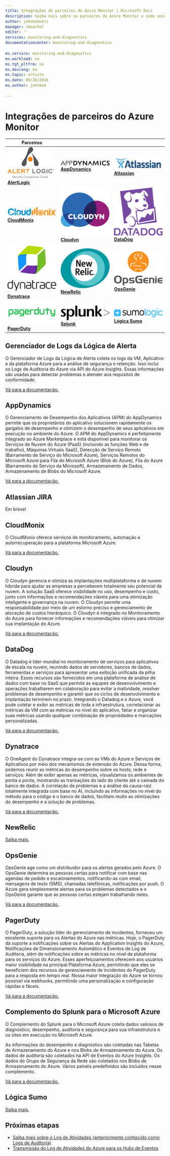 ```yaml
---
title: Integrações de parceiros do Azure Monitor | Microsoft Docs
description: Saiba mais sobre os parceiros do Azure Monitor e como você pode acessar a documentação para a integração com eles.
author: johnkemnetz
manager: rboucher
editor: ''
services: monitoring-and-diagnostics
documentationcenter: monitoring-and-diagnostics

ms.service: monitoring-and-diagnostics
ms.workload: na
ms.tgt_pltfrm: na
ms.devlang: na
ms.topic: article
ms.date: 09/26/2016
ms.author: johnkem

---
```

# Integrações de parceiros do Azure Monitor
| Parceiros |  |  |
| --- | --- | --- |
| [![Logotipo do Parceiro][alertlogic-logo]<br/>**AlertLogic**][alertlogic-anchor] |[![Logotipo do Parceiro][appdynamics-logo]<br/>**AppDynamics**][appdynamics-anchor] |[![Logotipo do Parceiro][atlassian-logo]<br/>**Atlassian**][atlassian-anchor] |
| [![Logotipo do Parceiro][cloudmonix-logo]<br/>**CloudMonix**][cloudmonix-anchor] |[![Logotipo do Parceiro][cloudyn-logo]<br/>**Cloudyn**][cloudyn-anchor] |[![Logotipo do Parceiro][datadog-logo]<br/>**DataDog**][datadog-anchor] |
| [![Logotipo do Parceiro][dynatrace-logo]<br/>**Dynatrace**][dynatrace-anchor] |[![Logotipo do Parceiro][newrelic-logo]<br/>**NewRelic**][newrelic-anchor] |[![Logotipo do Parceiro][opsgenie-logo]<br/>**OpsGenie**][opsgenie-anchor] |
| [![Logotipo do Parceiro][pagerduty-logo]<br/>**PagerDuty**][pagerduty-anchor] |[![Logotipo do Parceiro][splunk-logo]<br/>**Splunk**][splunk-anchor] |[![Logotipo do Parceiro][sumologic-logo]<br/>**Lógica Sumo**][sumologic-anchor] |

## Gerenciador de Logs da Lógica de Alerta
O Gerenciador de Logs da Lógica de Alerta coleta os logs da VM, Aplicativo e da plataforma Azure para a análise de segurança e retenção. Isso inclui os Logs de Auditoria do Azure via API do Azure Insights. Essas informações são usadas para detectar problemas e atender aos requisitos de conformidade.

[Vá para a documentação.][alertlogic-doc]

## AppDynamics
O Gerenciamento de Desempenho dos Aplicativos (APM) do AppDynamics permite que os proprietários do aplicativo solucionem rapidamente os gargalos de desempenho e otimizem o desempenho de seus aplicativos em execução no ambiente do Azure. O APM do AppDynamics é perfeitamente integrado ao Azure Marketplace e está disponível para monitorar os Serviços de Nuvem do Azure (PaaS) (incluindo as funções Web e de trabalho), Máquinas Virtuais (IaaS), Detecção de Serviço Remoto (Barramento de Serviço do Microsoft Azure), Serviços Remotos do Microsoft Azure para Fila do Microsoft Azure (Blob do Azure), Fila do Azure (Barramento de Serviço da Microsoft), Armazenamento de Dados, Armazenamento de Blobs do Microsoft Azure.

[Vá para a documentação.][appdynamics-doc]

## Atlassian JIRA
Em breve!

## CloudMonix
O CloudMonix oferece serviços de monitoramento, automação e autorrecuperação para a plataforma Microsoft Azure.

[Vá para a documentação.][cloudmonix-doc]

## Cloudyn
O Cloudyn gerencia e otimiza as implantações multiplataforma e de nuvem híbrida para ajudar as empresas a perceberem totalmente seu potencial de nuvem. A solução SaaS oferece visibilidade no uso, desempenho e custo, junto com informações e recomendações viáveis para uma otimização inteligente e governança na nuvem. O Cloudyn permite uma responsabilidade por meio de um estorno preciso e gerenciamento de alocação de custos hierárquico. O Cloudyn é integrado no Monitoramento do Azure para fornecer informações e recomendações viáveis para otimizar sua implantação do Azure.

[Vá para a documentação.][cloudyn-doc]

## DataDog
O Datadog é líder mundial no monitoramento de serviços para aplicativos de escala na nuvem, reunindo dados de servidores, bancos de dados, ferramentas e serviços para apresentar uma exibição unificada da pilha inteira. Esses recursos são fornecidos em uma plataforma de análise de dados com base no SaaS que permite às equipes de desenvolvimento e operações trabalharem em colaboração para evitar a inatividade, resolver problemas de desempenho e garantir que os ciclos de desenvolvimento e implantação terminem no prazo. Integrando o Datadog e o Azure, você pode coletar e exibir as métricas de toda a infraestrutura, correlacionar as métricas da VM com as métricas no nível do aplicativo, fatiar e organizar suas métricas usando qualquer combinação de propriedades e marcações personalizadas.

[Vá para a documentação.][datadog-doc]

## Dynatrace
O OneAgent do Dynatrace integra-se com as VMs do Azure e Serviços de Aplicativos por meio dos mecanismos de extensão do Azure. Dessa forma, podemos reunir as métricas do desempenho sobre os hosts, rede e serviços. Além de exibir apenas as métricas, visualizamos os ambientes de ponta a ponta, mostrando as transações do lado do cliente até a camada do banco de dados. A correlação de problemas e a análise da causa-raiz totalmente integrada com base no AI, incluindo as informações no nível do método para o código e o banco de dados, facilitam muito as otimizações do desempenho e a solução de problemas.

[Vá para a documentação.][dynatrace-doc]

## NewRelic
[Saiba mais.][newrelic-doc]

## OpsGenie
OpsGenie age como um distribuidor para os alertas gerados pelo Azure. O OpsGenie determina as pessoas certas para notificar com base nas agendas de pedido e escalonamentos, notificando-as com email, mensagens de texto (SMS), chamadas telefônicas, notificações por push. O Azure gera simplesmente alertas para os problemas detectados e o OpsGenie garante que as pessoas certas estejam trabalhando neles.

[Vá para a documentação.][opsgenie-doc]

## PagerDuty
O PagerDuty, a solução líder do gerenciamento de incidentes, forneceu um excelente suporte para os Alertas do Azure nas métricas. Hoje, o PagerDuty dá suporte a notificações sobre os Alertas do Application Insights do Azure, Notificações de Dimensionamento Automático e Eventos de Log de Auditoria, além de notificações sobre as métricas no nível da plataforma para os serviços do Azure. Esses aperfeiçoamentos oferecem aos usuários maior visibilidade na principal Plataforma Azure, permitindo que eles se beneficiem dos recursos de gerenciamento de incidentes do PagerDuty para a resposta em tempo real. Nossa maior integração do Azure se tornou possível via webhooks, permitindo uma personalização e configuração rápidas e fáceis.

[Vá para a documentação.][pagerduty-doc]

## Complemento do Splunk para o Microsoft Azure
O Complemento do Splunk para o Microsoft Azure coleta dados valiosos de diagnóstico, desempenho, auditoria e segurança para sua infraestrutura e os sites em execução no Microsoft Azure.

As informações do desempenho e diagnóstico são coletadas nas Tabelas de Armazenamento do Azure e nos Blobs de Armazenamento do Azure. Os dados de auditoria são coletados na API de Eventos do Azure Insights. Os dados do Grupo de Segurança da Rede são coletados nos Blobs de Armazenamento do Azure. Vários painéis predefinidos são incluídos nesse complemento.

[Vá para a documentação.][splunk-doc]

## Lógica Sumo
[Saiba mais.][sumologic-doc]

## Próximas etapas
* [Saiba mais sobre o Log de Atividades (anteriormente conhecido como Logs de Auditoria)](../resource-group-audit.md)
* [Transmissão do Log de Atividades do Azure para os Hubs de Eventos](../monitoring-and-diagnostics/monitoring-stream-activity-logs-event-hubs.md)

<!--Connectors Documentation-->
[alertlogic-anchor]: #alertlogic-log-manager "Lógica do Alerta"
[appdynamics-anchor]: #appdynamics "AppDynamics"
[atlassian-anchor]: #atlassian-jira "Atlassian"
[cloudmonix-anchor]: #cloudmonix "CloudMonix"
[cloudyn-anchor]: #cloudyn "Cloudyn"
[datadog-anchor]: #datadog "DataDog"
[dynatrace-anchor]: #dynatrace "Dynatrace"
[newrelic-anchor]: #newrelic "NewRelic"
[opsgenie-anchor]: #opsgenie "OpsGenie"
[pagerduty-anchor]: #pagerduty "PagerDuty"
[splunk-anchor]: #splunk-add-on-for-microsoft-azure "Splunk"
[sumologic-anchor]: #sumologic "Lógica Sumo"

<!--Icon references-->
[alertlogic-logo]: ./media/partner-logos/alertlogic.png
[appdynamics-logo]: ./media/partner-logos/appdynamics.png
[atlassian-logo]: ./media/partner-logos/atlassian.png
[cloudmonix-logo]: ./media/partner-logos/cloudmonix.png
[cloudyn-logo]: ./media/partner-logos/cloudyn.png
[datadog-logo]: ./media/partner-logos/datadog.png
[dynatrace-logo]: ./media/partner-logos/dynatrace.png
[newrelic-logo]: ./media/partner-logos/newrelic.png
[opsgenie-logo]: ./media/partner-logos/opsgenie.png
[pagerduty-logo]: ./media/partner-logos/pagerduty.png
[splunk-logo]: ./media/partner-logos/splunk.png
[sumologic-logo]: ./media/partner-logos/sumologic.png

<!--Partner Documentation-->
[alertlogic-doc]: https://docs.alertlogic.com/userGuides/log-manager-collection-sources.htm "Documentação da Lógica do Alerta."
[appdynamics-doc]: https://docs.appdynamics.com/display/PRO42/Register+for+AppDynamics+for+Windows+Azure "Documentação do AppDynamics."
[cloudmonix-doc]: http://cloudmonix.com/features/azure-management/ "Introdução do CloudMonix."
[cloudyn-doc]: https://www.cloudyn.com/azure-monitoring "Introdução do Cloudyn."
[datadog-doc]: http://docs.datadoghq.com/integrations/azure/ "Documentação do DataDog."
[dynatrace-doc]: https://blog.ruxit.com/ruxit-monitoring-azure-web-apps/ "Documentação do Dynatrace."
[newrelic-doc]: https://newrelic.com/azure "Documentação do NewRelic."
[opsgenie-doc]: https://www.opsgenie.com/docs/integrations/azure-integration "Documentação do OpsGenie."
[pagerduty-doc]: https://www.pagerduty.com/docs/guides/azure-integration-guide/ "Documentação do PagerDuty"
[splunk-doc]: https://splunkbase.splunk.com/app/3084/#/details "Documentação do Splunk."
[sumologic-doc]: https://www.sumologic.com/azure "Documentação da Lógica Sumo"

<!---HONumber=AcomDC_0928_2016-->